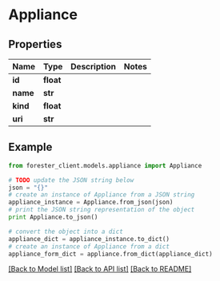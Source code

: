 # Appliance


## Properties

Name | Type | Description | Notes
------------ | ------------- | ------------- | -------------
**id** | **float** |  | 
**name** | **str** |  | 
**kind** | **float** |  | 
**uri** | **str** |  | 

## Example

```python
from forester_client.models.appliance import Appliance

# TODO update the JSON string below
json = "{}"
# create an instance of Appliance from a JSON string
appliance_instance = Appliance.from_json(json)
# print the JSON string representation of the object
print Appliance.to_json()

# convert the object into a dict
appliance_dict = appliance_instance.to_dict()
# create an instance of Appliance from a dict
appliance_form_dict = appliance.from_dict(appliance_dict)
```
[[Back to Model list]](../README.md#documentation-for-models) [[Back to API list]](../README.md#documentation-for-api-endpoints) [[Back to README]](../README.md)


